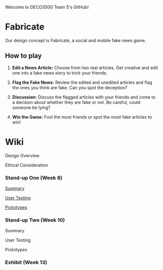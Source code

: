 Welcome to DECO3500 Team 5's GitHub!

# Fabricate
Our design concept is Fabricate, a social and mobile fake news game.

## How to play
1. **Edit a News Article:** Choose from two real articles. Get creative and edit one into a fake news story to trick your friends.

3. **Flag the Fake News:** Review the edited and unedited articles and flag the ones you think are fake. Can you spot the deception?

4. **Discussion:** Discuss the flagged articles with your friends and come to a decision about whether they are fake or not. Be careful, could someone be lying?

5. **Win the Game:** Fool the most friends or spot the most fake articles to win!

# Wiki
Design Overview

Ethical Consideration

### Stand-up One (Week 8)
[Summary](https://github.com/cfogd/DECO3500-Team5/wiki/Stand%E2%80%90up-One-%E2%80%90-Summary)

[User Testing](https://github.com/cfogd/DECO3500-Team5/wiki/Stand%E2%80%90up-One-%E2%80%90--User-Testing)

[Prototypes](https://github.com/cfogd/DECO3500-Team5/wiki/Stand%E2%80%90up-One-%E2%80%90-Prototypes)

### Stand-up Two (Week 10)
Summary

User Testing

Prototypes
### Exhibit (Week 13)

